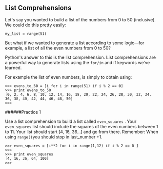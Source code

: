 ## List Comprehensions

Let's say you wanted to build a list of the numbers from 0 to 50 (inclusive). We could do this pretty easily:
```
my_list = range(51)
```
But what if we wanted to generate a list according to some logic—for example, a list of all the even numbers from 0 to 50?

Python's answer to this is the list comprehension. List comprehensions are a powerful way to generate lists using the `for/in` and if keywords we've learned.

For example the list of even numbers, is simply to obtain using:
```
>>> evens_to_50 = [i for i in range(51) if i % 2 == 0]
>>> print evens_to_50
[0, 2, 4, 6, 8, 10, 12, 14, 16, 18, 20, 22, 24, 26, 28, 30, 32, 34, 36, 38, 40, 42, 44, 46, 48, 50]
>>>
```
######Practice 1

Use a list comprehension to build a list called `even_squares` .
Your `even_squares` list should include the squares of the even numbers between 1 to 11. Your list should start [4, 16, 36...] and go from there.
Remember: When using `range()`you should stop in last_number +1.
```
>>> even_squares = [i**2 for i in range(1,12) if i % 2 == 0 ]
>>>
>>> print even_squares
[4, 16, 36, 64, 100]
>>>
```
